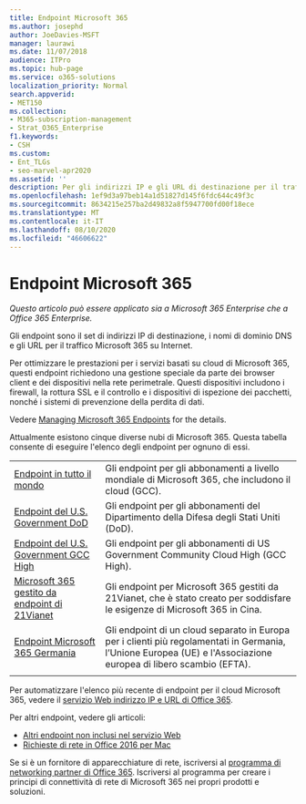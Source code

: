 ```yaml
---
title: Endpoint Microsoft 365
ms.author: josephd
author: JoeDavies-MSFT
manager: laurawi
ms.date: 11/07/2018
audience: ITPro
ms.topic: hub-page
ms.service: o365-solutions
localization_priority: Normal
search.appverid:
- MET150
ms.collection:
- M365-subscription-management
- Strat_O365_Enterprise
f1.keywords:
- CSH
ms.custom:
- Ent_TLGs
- seo-marvel-apr2020
ms.assetid: ''
description: Per gli indirizzi IP e gli URL di destinazione per il traffico Microsoft 365, utilizzare questo elenco di articoli per gli endpoint Internet dei diversi cloud di Microsoft 365.
ms.openlocfilehash: 1ef9d3a97beb14a1d51827d145f6fdc644c49f3c
ms.sourcegitcommit: 8634215e257ba2d49832a8f5947700fd00f18ece
ms.translationtype: MT
ms.contentlocale: it-IT
ms.lasthandoff: 08/10/2020
ms.locfileid: "46606622"
---
```

# <a name="microsoft-365-endpoints"></a>Endpoint Microsoft 365

*Questo articolo può essere applicato sia a Microsoft 365 Enterprise che a Office 365 Enterprise.*

Gli endpoint sono il set di indirizzi IP di destinazione, i nomi di dominio DNS e gli URL per il traffico Microsoft 365 su Internet. 

Per ottimizzare le prestazioni per i servizi basati su cloud di Microsoft 365, questi endpoint richiedono una gestione speciale da parte dei browser client e dei dispositivi nella rete perimetrale. Questi dispositivi includono i firewall, la rottura SSL e il controllo e i dispositivi di ispezione dei pacchetti, nonché i sistemi di prevenzione della perdita di dati.

Vedere [Managing Microsoft 365 Endpoints](managing-office-365-endpoints.md) for the details.

Attualmente esistono cinque diverse nubi di Microsoft 365. Questa tabella consente di eseguire l'elenco degli endpoint per ognuno di essi.

|||
|:-------|:-----|
| [Endpoint in tutto il mondo](urls-and-ip-address-ranges.md) | Gli endpoint per gli abbonamenti a livello mondiale di Microsoft 365, che includono il cloud (GCC). |
| [Endpoint del U.S. Government DoD](office-365-u-s-government-dod-endpoints.md) | Gli endpoint per gli abbonamenti del Dipartimento della Difesa degli Stati Uniti (DoD). |
| [Endpoint del U.S. Government GCC High](office-365-u-s-government-gcc-high-endpoints.md) | Gli endpoint per gli abbonamenti di US Government Community Cloud High (GCC High). |
| [Microsoft 365 gestito da endpoint di 21Vianet](urls-and-ip-address-ranges-21vianet.md) | Gli endpoint per Microsoft 365 gestiti da 21Vianet, che è stato creato per soddisfare le esigenze di Microsoft 365 in Cina. |
| [Endpoint Microsoft 365 Germania](office-365-germany-endpoints.md) | Gli endpoint di un cloud separato in Europa per i clienti più regolamentati in Germania, l’Unione Europea (UE) e l'Associazione europea di libero scambio (EFTA). |
|||

Per automatizzare l'elenco più recente di endpoint per il cloud Microsoft 365, vedere il [servizio Web indirizzo IP e URL di Office 365](office-365-ip-web-service.md).

Per altri endpoint, vedere gli articoli:

- [Altri endpoint non inclusi nel servizio Web](additional-office365-ip-addresses-and-urls.md)
- [Richieste di rete in Office 2016 per Mac](network-requests-in-office-2016-for-mac.md)

Se si è un fornitore di apparecchiature di rete, iscriversi al [programma di networking partner di Office 365](office-365-networking-partner-program.md). Iscriversi al programma per creare i principi di connettività di rete di Microsoft 365 nei propri prodotti e soluzioni. 
